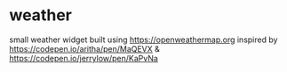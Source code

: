 # weather
small weather widget built using https://openweathermap.org inspired by https://codepen.io/aritha/pen/MaQEVX &amp; https://codepen.io/jerrylow/pen/KaPvNa
